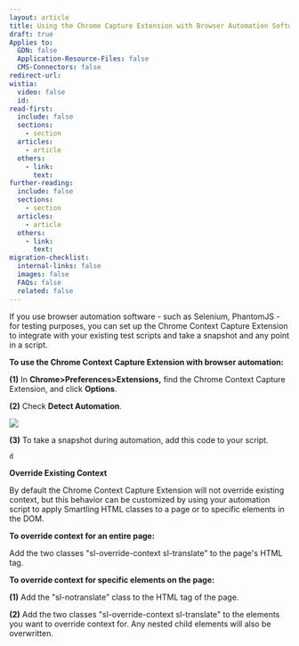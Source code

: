 ```yaml
---
layout: article
title: Using the Chrome Capture Extension with Browser Automation Software
draft: true
Applies to:
  GDN: false
  Application-Resource-Files: false
  CMS-Connectors: false
redirect-url:
wistia:
  video: false
  id:
read-first:
  include: false
  sections:
    - section
  articles:
    - article
  others:
    - link:
      text:
further-reading:
  include: false
  sections:
    - section
  articles:
    - article
  others:
    - link:
      text:
migration-checklist:
  internal-links: false
  images: false
  FAQs: false
  related: false
---
```


If you use browser automation software - such as Selenium, PhantomJS - for testing purposes, you can set up the Chrome Context Capture Extension to integrate with your existing test scripts and take a snapshot and any point in a script.

**To use the Chrome Context Capture Extension with browser automation:**

**(1)** In **Chrome>Preferences>Extensions,** find the Chrome Context Capture Extension, and click **Options**.

**(2)** Check **Detect Automation**.

![](/hc/en-us/article_attachments/207792667/Smartling_Context_Snapshot_Options.png)

**(3)** To take a snapshot during automation, add this code to your script.
```
d
```

<span class="wysiwyg-font-size-large">**Override Existing Context**</span>

By default the Chrome Context Capture Extension will not override existing context, but this behavior can be customized by using your automation script to apply Smartling HTML classes to a page or to specific elements in the DOM.

**To override context for an entire page:**

Add the two classes "sl-override-context sl-translate" to the page's HTML tag.

**To override context for specific elements on the page:**

**(1)** Add the "sl-notranslate" class to the HTML tag of the page.

**(2)** Add the two classes "sl-override-context sl-translate" to the elements you want to override context for. Any nested child elements will also be overwritten.